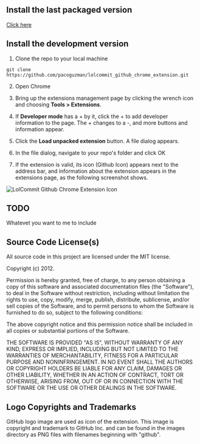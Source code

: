 ## Install the last packaged version

[Click here](https://raw.github.com/pacoguzman/lolcommit_github_chrome_extension/master/lolcommit_github_chrome_extension.crx)

## Install the development version

1. Clone the repo to your local machine

```shell
git clone https://github.com/pacoguzman/lolcommit_github_chrome_extension.git
```

2. Open Chrome

3. Bring up the extensions management page by clicking the wrench icon and choosing __Tools > Extensions__.

4. If __Developer mode__ has a + by it, click the + to add developer information to the page. The + changes to a -, and more buttons and information appear.

5. Click the __Load unpacked extension__ button. A file dialog appears.

6. In the file dialog, navigate to your repo's folder and click OK

7. If the extension is valid, its icon (Github Icon) appears next to the address bar, and information about the extension appears in the extensions page, as the following screenshot shows.

![LolCommit Github Chrome Extension Icon](http://f.cl.ly/items/203d0G2n3I1k2d0j0x2q/Screen%20Shot%202012-06-20%20at%203.34.47%20PM.png)

## TODO

Whatevet you want to me to include

## Source Code License(s)

All source code in this project are licensed under the MIT license.

Copyright (c) 2012.

Permission is hereby granted, free of charge, to any person obtaining a copy
of this software and associated documentation files (the "Software"), to deal
in the Software without restriction, including without limitation the rights
to use, copy, modify, merge, publish, distribute, sublicense, and/or sell
copies of the Software, and to permit persons to whom the Software is
furnished to do so, subject to the following conditions:

The above copyright notice and this permission notice shall be included in
all copies or substantial portions of the Software.

THE SOFTWARE IS PROVIDED "AS IS", WITHOUT WARRANTY OF ANY KIND, EXPRESS OR
IMPLIED, INCLUDING BUT NOT LIMITED TO THE WARRANTIES OF MERCHANTABILITY,
FITNESS FOR A PARTICULAR PURPOSE AND NONINFRINGEMENT. IN NO EVENT SHALL THE
AUTHORS OR COPYRIGHT HOLDERS BE LIABLE FOR ANY CLAIM, DAMAGES OR OTHER
LIABILITY, WHETHER IN AN ACTION OF CONTRACT, TORT OR OTHERWISE, ARISING FROM,
OUT OF OR IN CONNECTION WITH THE SOFTWARE OR THE USE OR OTHER DEALINGS IN
THE SOFTWARE.

## Logo Copyrights and Trademarks

GitHub logo image are used as icon of the extension.
This image is copyright and trademark to GitHub Inc. and can be found in
the images directory as PNG files with filenames beginning with "github".
